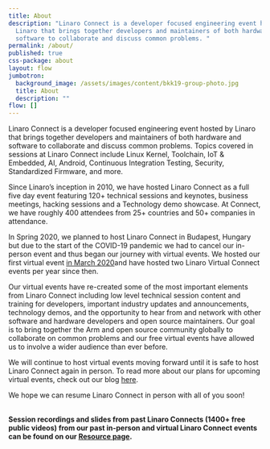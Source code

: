 ```yaml
---
title: About
description: "Linaro Connect is a developer focused engineering event hosted by
  Linaro that brings together developers and maintainers of both hardware and
  software to collaborate and discuss common problems. "
permalink: /about/
published: true
css-package: about
layout: flow
jumbotron:
  background_image: /assets/images/content/bkk19-group-photo.jpg
  title: About
  description: ""
flow: []
---
```

Linaro Connect is a developer focused engineering event hosted by Linaro that brings together developers and maintainers of both hardware and software to collaborate and discuss common problems. Topics covered in sessions at Linaro Connect include Linux Kernel, Toolchain, IoT & Embedded, AI, Android, Continuous Integration Testing, Security, Standardized Firmware, and more.

Since Linaro’s inception in 2010, we have hosted Linaro Connect as a full five day event featuring 120+ technical sessions and keynotes, business meetings, hacking sessions and a Technology demo showcase. At Connect, we have roughly 400 attendees from 25+ countries and 50+ companies in attendance.

In Spring 2020, we planned to host Linaro Connect in Budapest, Hungary but due to the start of the COVID-19 pandemic we had to cancel our in-person event and thus began our journey with virtual events. We hosted our first virtual event [in March 2020](https://connect.linaro.org/resources/ltd20/)and have hosted two Linaro Virtual Connect events per year since then.

Our virtual events have re-created some of the most important elements from Linaro Connect including low level technical session content and training for developers, important industry updates and announcements, technology demos, and the opportunity to hear from and network with other software and hardware developers and open source maintainers. Our goal is to bring together the Arm and open source community globally to collaborate on common problems and our free virtual events have allowed us to involve a wider audience than ever before.

We will continue to host virtual events moving forward until it is safe to host Linaro Connect again in person. To read more about our plans for upcoming virtual events, check out our blog [here](https://www.linaro.org/blog/reimagining-linaro-virtual-events/).

We hope we can resume Linaro Connect in person with all of you soon!

**\
Session recordings and slides from past Linaro Connects (1400+ free public videos) from our past in-person and virtual Linaro Connect events can be found on our [Resource page](https://connect.linaro.org/resources/).**